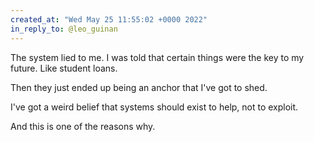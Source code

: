 ```yaml
---
created_at: "Wed May 25 11:55:02 +0000 2022"
in_reply_to: @leo_guinan
---
```


The system lied to me. I was told that certain things were the key to my future. Like student loans.

Then they just ended up being an anchor that I've got to shed.

I've got a weird belief that systems should exist to help, not to exploit.

And this is one of the reasons why.